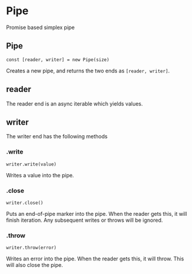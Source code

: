 # Pipe
Promise based simplex pipe

## Pipe
`const [reader, writer] = new Pipe(size)`

Creates a new pipe, and returns the two ends as `[reader, writer]`.

## reader

The reader end is an async iterable which yields values.

## writer

The writer end has the following methods

### .write
`writer.write(value)`

Writes a value into the pipe.

### .close
`writer.close()`

Puts an end-of-pipe marker into the pipe. When the reader gets this,
it will finish iteration. Any subsequent writes or throws will be ignored.

### .throw
`writer.throw(error)`

Writes an error into the pipe. When the reader gets this, it will throw.
This will also close the pipe.
